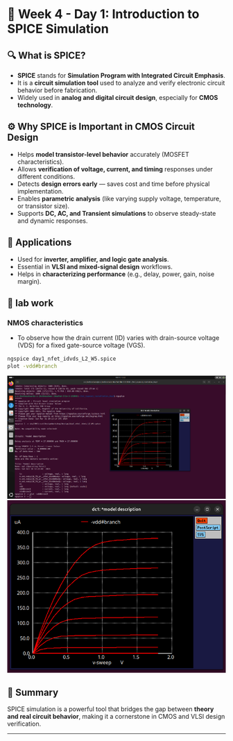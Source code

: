 # 📘 Week 4 - Day 1: Introduction to SPICE Simulation

## 🔍 What is SPICE?
- **SPICE** stands for **Simulation Program with Integrated Circuit Emphasis**.  
- It is a **circuit simulation tool** used to analyze and verify electronic circuit behavior before fabrication.  
- Widely used in **analog and digital circuit design**, especially for **CMOS technology**.

## ⚙️ Why SPICE is Important in CMOS Circuit Design
- Helps **model transistor-level behavior** accurately (MOSFET characteristics).  
- Allows **verification of voltage, current, and timing** responses under different conditions.  
- Detects **design errors early** — saves cost and time before physical implementation.  
- Enables **parametric analysis** (like varying supply voltage, temperature, or transistor size).  
- Supports **DC, AC, and Transient simulations** to observe steady-state and dynamic responses.  

## 🧩 Applications
- Used for **inverter, amplifier, and logic gate analysis**.  
- Essential in **VLSI and mixed-signal design** workflows.  
- Helps in **characterizing performance** (e.g., delay, power, gain, noise margin).

## 🔬 lab work 
### NMOS characteristics
- To observe how the drain current (ID) varies with drain-source voltage (VDS) for a fixed gate-source voltage (VGS).

```bash
ngspice day1_nfet_idvds_L2_W5.spice
plot -vdd#branch
```
![im1](im1.png)
![im2](im2.png)


## 🧠 Summary
SPICE simulation is a powerful tool that bridges the gap between **theory and real circuit behavior**, making it a cornerstone in CMOS and VLSI design verification.

---

